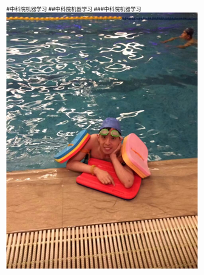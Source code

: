 #中科院机器学习
##中科院机器学习
###中科院机器学习
![指导老师](https://github.com/qsyat0011/Dong.Tai/blob/master/app/src/main/res/mipmap-hdpi/shuai.jpg)
